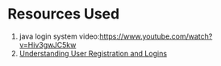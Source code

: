 # Resources Used
1. java login system video:https://www.youtube.com/watch?v=Hiv3gwJC5kw
2. [Understanding User Registration and Logins](https://www.javaguides.net/2018/10/user-registration-module-using-springboot-springmvc-springsecurity-hibernate5-thymeleaf-mysql.html)

